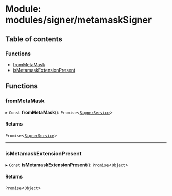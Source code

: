 # Module: modules/signer/metamaskSigner

## Table of contents

### Functions

- [fromMetaMask](modules_signer_metamaskSigner.md#frommetamask)
- [isMetamaskExtensionPresent](modules_signer_metamaskSigner.md#ismetamaskextensionpresent)

## Functions

### fromMetaMask

▸ `Const` **fromMetaMask**(): `Promise`<[`SignerService`](../classes/modules_signer_signer_service.SignerService.md)\>

#### Returns

`Promise`<[`SignerService`](../classes/modules_signer_signer_service.SignerService.md)\>

___

### isMetamaskExtensionPresent

▸ `Const` **isMetamaskExtensionPresent**(): `Promise`<`Object`\>

#### Returns

`Promise`<`Object`\>
